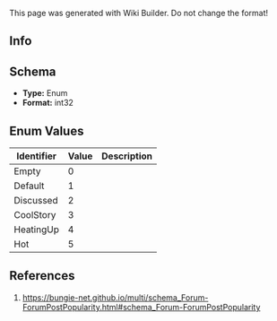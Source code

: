 <span class="wiki-builder">This page was generated with Wiki Builder. Do not change the format!</span>

## Info

## Schema
* **Type:** Enum
* **Format:** int32

## Enum Values
Identifier | Value | Description
---------- | ----- | -----------
Empty | 0 | 
Default | 1 | 
Discussed | 2 | 
CoolStory | 3 | 
HeatingUp | 4 | 
Hot | 5 | 

## References
1. https://bungie-net.github.io/multi/schema_Forum-ForumPostPopularity.html#schema_Forum-ForumPostPopularity
